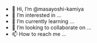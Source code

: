 - 👋 Hi, I’m @masayoshi-kamiya
- 👀 I’m interested in ...
- 🌱 I’m currently learning ...
- 💞️ I’m looking to collaborate on ...
- 📫 How to reach me ...

<!---
masayoshi-kamiya/masayoshi-kamiya is a ✨ special ✨ repository because its `README.md` (this file) appears on your GitHub profile.
You can click the Preview link to take a look at your changes.
--->
